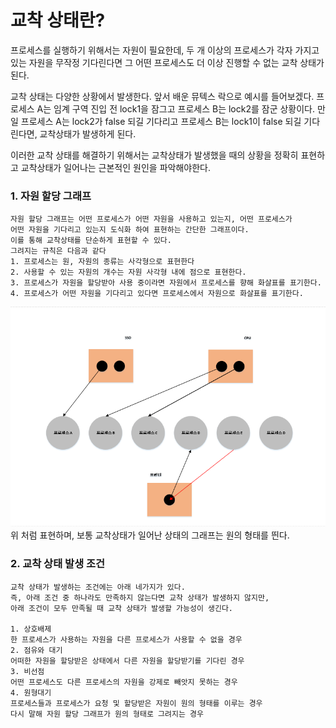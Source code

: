 # 교착 상태란?
프로세스를 실행하기 위해서는 자원이 필요한데, 두 개 이상의 프로세스가 각자 가지고 있는
자원을 무작정 기다린다면 그 어떤 프로세스도 더 이상 진행할 수 없는 교착 상태가 된다.

교착 상태는 다양한 상황에서 발생한다. 앞서 배운 뮤텍스 락으로 예시를 들어보겠다.
프로세스 A는 임계 구역 진입 전 lock1을 잠그고 프로세스 B는 lock2를 잠군 상황이다.
만일 프로세스 A는 lock2가 false 되길 기다리고 프로세스 B는 lock1이 false 되길
기다린다면, 교착상태가 발생하게 된다.

이러한 교착 상태를 해결하기 위해서는 교착상태가 발생했을 때의 상황을 정확히 표현하고
교착상태가 일어나는 근본적인 원인을 파악해야한다.

### 1. 자원 할당 그래프
    자원 할당 그래프는 어떤 프로세스가 어떤 자원을 사용하고 있는지, 어떤 프로세스가
    어떤 자원을 기다리고 있는지 도식화 하여 표현하는 간단한 그래프이다.
    이를 통해 교착상태를 단순하게 표현할 수 있다.
    그려지는 규칙은 다음과 같다
    1. 프로세스는 원, 자원의 종류는 사각형으로 표현한다
    2. 사용할 수 있는 자원의 개수는 자원 사각형 내에 점으로 표현한다.
    3. 프로세스가 자원을 할당받아 사용 중이라면 자원에서 프로세스를 향해 화살표를 표기한다.
    4. 프로세스가 어떤 자원을 기다리고 있다면 프로세스에서 자원으로 화살표를 표기한다.
![graph](./image/image.png)
    위 처럼 표현하며, 보통 교착상태가 일어난 상태의 그래프는 원의 형태를 띈다.

### 2. 교착 상태 발생 조건
    교착 상태가 발생하는 조건에는 아래 네가지가 있다.
    즉, 아래 조건 중 하나라도 만족하지 않는다면 교착 상태가 발생하지 않지만,
    아래 조건이 모두 만족될 때 교착 상태가 발생할 가능성이 생긴다.

    1. 상호배제
    한 프로세스가 사용하는 자원을 다른 프로세스가 사용할 수 없을 경우
    2. 점유와 대기
    어떠한 자원을 할당받은 상태에서 다른 자원을 할당받기를 기다린 경우
    3. 비선점
    어떤 프로세스도 다른 프로세스의 자원을 강제로 빼앗지 못하는 경우
    4. 원형대기
    프로세스들과 프로세스가 요청 및 할당받은 자원이 원의 형태를 이루는 경우
    다시 말해 자원 할당 그래프가 원의 형태로 그려지는 경우